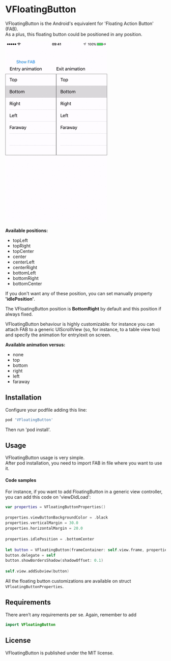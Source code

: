 # VFloatingButton

VFloatingButton is the Android's equivalent for 'Floating Action Button' (FAB).  
As a plus, this floating button could be positioned in any position.

![alt tag](images/VFloatingButton.gif)

**Available positions:**

- topLeft 
- topRight
- topCenter
- center 
- centerLeft 
- centerRight
- bottomLeft 
- bottomRight
- bottomCenter 

If you don't want any of these position, you can set manually property **'idlePosition'**.

The VFloatingButton position is **BottomRight** by default and this position if always fixed.

VFloatingButton behaviour is highly customizable: for instance you can attach FAB to a generic UIScrollView (so, for instance, to a table view too) and specify the animation for entry/exit on screen.

**Available animation versus:**

- none 
- top 
- bottom
- right 
- left 
- faraway 


## Installation
 
Configure your podfile adding this line:

```ruby
pod 'VFloatingButton'
```   
     
Then run 'pod install'.

## Usage

VFloatingButton usage is very simple.  
After pod installation, you need to import FAB in file where you want to use it.

#### Code samples

For instance, if you want to add FloatingButton in a generic view controller, you can add this code on 'viewDidLoad':

```swift
var properties = VFloatingButtonProperties()
     
properties.viewButtonBackgroundColor = .black
properties.verticalMargin = 30.0
properties.horizontalMargin = 20.0
        
properties.idlePosition = .bottomCenter 
        
let button = VFloatingButton(frameContainer: self.view.frame, properties: properties)
button.delegate = self
button.showBordersShadow(shadowOffset: 0.1)
   
self.view.addSubview(button)    
```

All the floating button customizations are available on struct `VFloatingButtonProperties`.

## Requirements

There aren’t any requirements per se. Again, remember to add

```swift
import VFloatingButton
```

## License

VFloatingButton is published under the MIT license.
